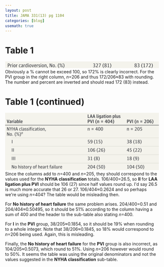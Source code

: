```yaml
---
layout: post
title: JAMA 331(13) pg 1104
categories: [blog]
usemath: true
---
```

# Table 1
![Table 1L](/assets/jama_331_13_1104_1.png)
Obviously a % cannot be exceed 100, so 172% is clearly incorrect. For the PVI
group in the right column, *n*=206 and thus 172/206&asymp;83 with rounding.
The number and percent are inverted and should read 172 (83) instead.

# Table 1 (continued)
![Table 1R](/assets/jama_331_13_1104_2.png)
Since the columns add to *n*=400 and *n*=205, they should correspond to the
values used for the **NYHA classification** totals. 106/400=26.5, so **II** for
**LAA ligation plus PVI** should be 106 (27) since half values round up. I'd
say 26.5 is much more accurate that 26 or 27. 106/404&asymp;0.2624 and so
perhaps we're using *n*=404? The table would be misleading then.

For **No history of heart failure** the same problem arises. 204/400=0.51 and
204/404&asymp;0.50495, so it should be 51% according to the column having a sum
of 400 and the header to the sub-table also stating *n*=400.

For **I** in the **PVI** group, 38/205&asymp;0.1854, so it should be 19% when
rounding to a whole integer. Note that 38/206&asymp;0.1845, so 18% would
correspond to *n*=206 being used. Again, this is misleading.

Finally, the **No history of heart failure** for the **PVI** group is also
incorrect, as 104/205&asymp;0.5073, which round to 51%. Using *n*=206 however
would round to 50%. It seems the table was using the original denominators and
not the values suggested in the **NYHA classification** sub-table.
